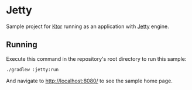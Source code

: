 # Jetty

Sample project for [Ktor](https://ktor.io) running as an application with 
[Jetty](https://www.eclipse.org/jetty/) engine.

## Running

Execute this command in the repository's root directory to run this sample:

```bash
./gradlew :jetty:run
```
 
And navigate to [http://localhost:8080/](http://localhost:8080/) to see the sample home page.  

